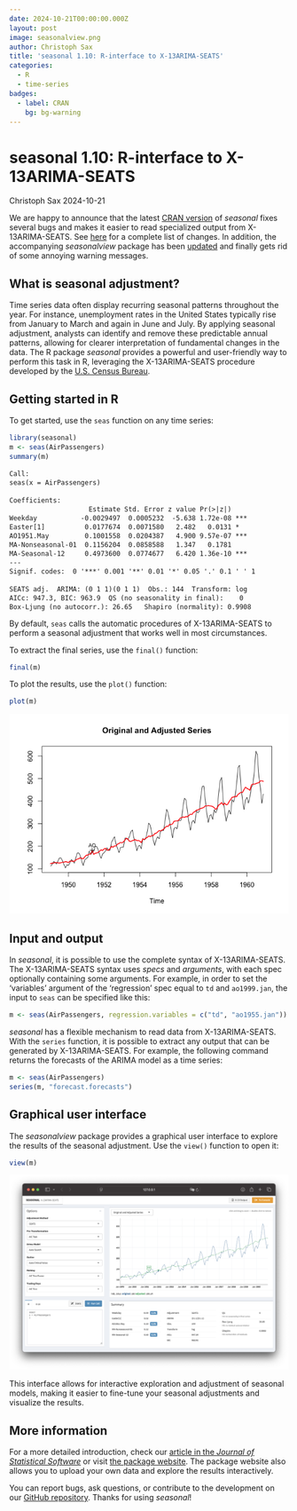 ```yaml
---
date: 2024-10-21T00:00:00.000Z
layout: post
image: seasonalview.png
author: Christoph Sax
title: 'seasonal 1.10: R-interface to X-13ARIMA-SEATS'
categories:
  - R
  - time-series
badges:
  - label: CRAN
    bg: bg-warning
---
```



# seasonal 1.10: R-interface to X-13ARIMA-SEATS
Christoph Sax
2024-10-21

We are happy to announce that the latest [CRAN version](https://cran.r-project.org/package=seasonal) of *seasonal* fixes several bugs and makes it easier to read specialized output from X-13ARIMA-SEATS. See [here](https://github.com/christophsax/seasonal/blob/main/NEWS.md#110) for a complete list of changes. In addition, the accompanying *seasonalview* package has been [updated](https://cran.r-project.org/package=seasonalview) and finally gets rid of some annoying warning messages.

## What is seasonal adjustment?

Time series data often display recurring seasonal patterns throughout the year. For instance, unemployment rates in the United States typically rise from January to March and again in June and July. By applying seasonal adjustment, analysts can identify and remove these predictable annual patterns, allowing for clearer interpretation of fundamental changes in the data. The R package *seasonal* provides a powerful and user-friendly way to perform this task in R, leveraging the X-13ARIMA-SEATS procedure developed by the [U.S. Census Bureau](https://www.census.gov/data/software/x13as.X-13ARIMA-SEATS.html).

## Getting started in R

To get started, use the `seas` function on any time series:

``` r
library(seasonal)
m <- seas(AirPassengers)
summary(m)
```


    Call:
    seas(x = AirPassengers)

    Coefficients:
                        Estimate Std. Error z value Pr(>|z|)    
    Weekday           -0.0029497  0.0005232  -5.638 1.72e-08 ***
    Easter[1]          0.0177674  0.0071580   2.482   0.0131 *  
    AO1951.May         0.1001558  0.0204387   4.900 9.57e-07 ***
    MA-Nonseasonal-01  0.1156204  0.0858588   1.347   0.1781    
    MA-Seasonal-12     0.4973600  0.0774677   6.420 1.36e-10 ***
    ---
    Signif. codes:  0 '***' 0.001 '**' 0.01 '*' 0.05 '.' 0.1 ' ' 1

    SEATS adj.  ARIMA: (0 1 1)(0 1 1)  Obs.: 144  Transform: log
    AICc: 947.3, BIC: 963.9  QS (no seasonality in final):    0  
    Box-Ljung (no autocorr.): 26.65   Shapiro (normality): 0.9908  

By default, `seas` calls the automatic procedures of X-13ARIMA-SEATS to perform a seasonal adjustment that works well in most circumstances.

To extract the final series, use the `final()` function:

``` r
final(m)  
```

To plot the results, use the `plot()` function:

``` r
plot(m)  
```

![](index_files/figure-commonmark/unnamed-chunk-3-1.png)

## Input and output

In *seasonal*, it is possible to use the complete syntax of X-13ARIMA-SEATS. The X-13ARIMA-SEATS syntax uses *specs* and *arguments*, with each spec optionally containing some arguments. For example, in order to set the ‘variables’ argument of the ‘regression’ spec equal to `td` and `ao1999.jan`, the input to `seas` can be specified like this:

``` r
m <- seas(AirPassengers, regression.variables = c("td", "ao1955.jan"))
```

*seasonal* has a flexible mechanism to read data from X-13ARIMA-SEATS. With the `series` function, it is possible to extract any output that can be generated by X-13ARIMA-SEATS. For example, the following command returns the forecasts of the ARIMA model as a time series:

``` r
m <- seas(AirPassengers)
series(m, "forecast.forecasts")
```

## Graphical user interface

The *seasonalview* package provides a graphical user interface to explore the results of the seasonal adjustment. Use the `view()` function to open it:

``` r
view(m)
```

![Seasonalview GUI](seasonalview.png)

This interface allows for interactive exploration and adjustment of seasonal models, making it easier to fine-tune your seasonal adjustments and visualize the results.

## More information

For a more detailed introduction, check our [article in the *Journal of Statistical Software*](https://doi.org/10.18637/jss.v087.i11) or visit [the package website](http://www.seasonal.website). The package website also allows you to upload your own data and explore the results interactively.

You can report bugs, ask questions, or contribute to the development on our [GitHub repository](https://github.com/christophsax/seasonal). Thanks for using *seasonal*!
